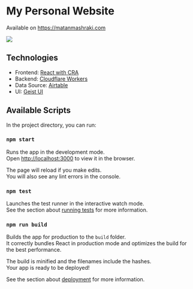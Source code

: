 # My Personal Website

Available on https://matanmashraki.com

<img src="http://assets.matanmashraki.com/website-preview.png"></img>

## Technologies
- Frontend: [React with CRA](https://reactjs.org/)
- Backend: [Cloudflare Workers](https://workers.dev/)
- Data Source: [Airtable](https://airtable.com/)
- UI: [Geist UI](https://github.com/geist-org/react)

## Available Scripts

In the project directory, you can run:

### `npm start`

Runs the app in the development mode.<br />
Open [http://localhost:3000](http://localhost:3000) to view it in the browser.

The page will reload if you make edits.<br />
You will also see any lint errors in the console.

### `npm test`

Launches the test runner in the interactive watch mode.<br />
See the section about [running tests](https://facebook.github.io/create-react-app/docs/running-tests) for more information.

### `npm run build`

Builds the app for production to the `build` folder.<br />
It correctly bundles React in production mode and optimizes the build for the best performance.

The build is minified and the filenames include the hashes.<br />
Your app is ready to be deployed!

See the section about [deployment](https://facebook.github.io/create-react-app/docs/deployment) for more information.
